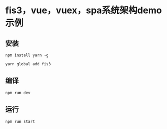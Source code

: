 # fis3，vue，vuex，spa系统架构demo示例
## 安装
```npm install yarn -g```

```yarn global add fis3```
## 编译
```npm run dev```
## 运行
```npm run start```


